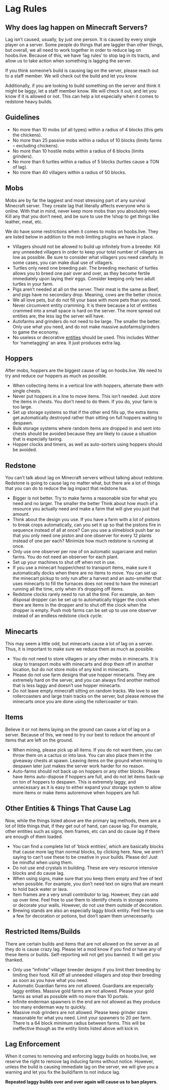 # Lag Rules


## Why does lag happen on Minecraft Servers?
Lag isn’t caused, usually, by just one person. It is caused by every single player on a server. Some people do things that are laggier than other things, but overall, we all need to work together in order to reduce lag on hoobs.live. Because of this, we have ‘lag rules’ to stop lag in its tracts, and allow us to take action when something is lagging the server.

If you think someone’s build is causing lag on the server, please reach out to a staff member. We will check out the build and let you know.

Additionally, if you are looking to build something on the server and think it might be laggy, let a staff member know. We will check it out, and let you know if it is allowed or not. This can help a lot especially when it comes to redstone heavy builds.

## Guidelines

* No more than 10 mobs (of all types) within a radius of 4 blocks (this gets the chickens).
* No more than 25 passive mobs within a radius of 10 blocks (limits farms – excluding chickens).
* No more than 10 hostile mobs within a radius of 6 blocks (limits grinders).
* No more than 6 turtles within a radius of 5 blocks (turtles cause a TON of lag).
* No more than 40 villagers within a radius of 50 blocks.

## Mobs
Mobs are by far the laggiest and most stressing part of any survival Minecraft server. They create lag that literally affects everyone who is online. With that in mind, never keep more mobs than you absolutely need. Kill any that you don’t need, and be sure to use the !shop to get things like leather, meat, etc.

We do have some restrictions when it comes to mobs on hoobs.live. They are listed below in addition to the mob limiting plugins we have in place.

* Villagers should not be allowed to build up infinitely from a breeder. Kill any unneeded villagers in order to keep your total number of villagers as low as possible. Be sure to consider what villagers you need carefully. In some cases, you can make dual use of villagers.
* Turtles only need one breeding pair. The breeding mechanic of turtles allows you to breed one pair over and over, as they become fertile immediately upon laying their eggs. Consider keeping only two adult turtles in your farm.
* Pigs aren’t needed at all on the server. Their meat is the same as Beef, and pigs have no secondary drop. Meaning, cows are the better choice.
* We all love pets, but do not fill your base with more pets than you need.
Never circumvent entity cramming. It is there because a lot of entities crammed into a small space is hard on the server. The more spread out entities are, the less lag the server will have.
* Autofarms and grinders do not need to be large. The smaller the better. Only use what you need, and do not make massive autofarms/grinders to game the economy.
* No useless or decorative [entities](https://minecraft.gamepedia.com/Entity) should be used. This includes Wither for ‘nametagging‘ an area. It just produces extra lag.

## Hoppers
After mobs, hoppers are the biggest cause of lag on hoobs.live. We need to try and reduce our hoppers as much as possible.

* When collecting items in a vertical line with hoppers, alternate them with single chests.
* Never put hoppers in a line to move items. This isn’t needed. Just store the items in chests. You don’t need to do them. If you do, your farm is too large.
* Set up storage systems so that if the other end fills up, the extra items get automatically destroyed rather than sitting on full hoppers waiting to despawn.
* Bulk storage systems where random items are dropped in and sent into chests should be avoided because they are likely to cause a situation that is especially taxing.
* Hopper clocks and timers, as well as auto-sorters using hoppers should be avoided.

## Redstone
You can’t talk about lag on Minecraft servers without talking about redstone. Redstone is going to cause lag no matter what, but there are a lot of things that you can do to reduce the lag impact that redstone has.

* Bigger is not better. Try to make farms a reasonable size for what you need and no larger.  The smaller the better Think about how much of a resource you actually need and make a farm that will give you just that amount.
* Think about the design you use. If you have a farm with a lot of pistons to break crops automatically, can you set it up so that the pistons fire in sequence instead of all at once? Can you use a slimeblock push bar so that you only need one piston and one observer for every 12 plants instead of one per each? Minimize how much redstone is running at once.
* Only use one observer per row of on automatic sugarcane and melon farms. You do not need an observer for each plant.
* Set up your machines to shut off when not in use.
* If you use a minecart hopper/chest to transport items, make sure it automatically docks when there are no items to move. You can set up the minecart pickup to only run after a harvest and an auto-smelter that uses minecarts to fill the furnaces does not need to have the minecart running all the time, only when it’s dropping off items.
* Redstone clocks rarely need to run all the time. For example, an item disposal dropper can be set up to automatically trigger the clock when there are items in the dropper and to shut off the clock when the dropper is empty. Push mob farms can be set up to use one observer instead of an endless redstone clock cycle.

## Minecarts
This may seem a little odd, but minecarts cause a lot of lag on a server. Thus, it is important to make sure we reduce them as much as possible.

* You do not need to store villagers or any other mobs in minecarts. It is okay to transport mobs with minecarts and drop them off in another location, but do not store mobs of any kind in minecarts.
* Please do not use farm designs that use hopper minecarts. They are extremely hard on the server, and you can always find another method that is less laggy and doesn’t use hopper minecarts.
* Do not leave empty minecraft sitting on random tracks. We love to see rollercoasters and large train tracks on the server, but please remove the minecarts once you are done using the rollercoaster or train.

## Items
Believe it or not items laying on the ground can cause a lot of lag on a server. Because of this, we need to try our best to reduce the amount of items that are left on the ground.

* When mining, please pick up all items. If you do not want them, you can throw them on a cactus or into lava. You can also place them in the giveaway chests at spawn. Leaving items on the ground when mining to despawn later just makes the server work harder for no reason.
* Auto-farms should not back up on hoppers or any other blocks. Please have items auto-dispose if hoppers are full, and do not let items back-up on ton of hoppers to despawn. This is extremely laggy, and unnecessary as it is easy to either expand your storage system to allow more items or make items autoremove when hoppers are full.

## Other Entities & Things That Cause Lag
Now, while the things listed above are the primary lag methods, there are a lot of little things that, if they get out of hand, can cause lag. For example, other entities such as signs, item frames, etc can and do cause lag if there are enough of them loaded.

* You can find a complete list of ‘block entities’, which are basically blocks that cause more lag than normal blocks, by clicking here. Now, we aren’t saying to can’t use these to be creative in your builds. Please do! Just be mindful when using them.
* Do not use end crystals in building. These are very resource intensive blocks and do cause lag.
* When using signs, make sure that you keep them empty and free of text when possible. For example, you don’t need text on signs that are meant to hold back water or lava.
* Item frames are a very small contributor to lag. However, they can add up over time. Feel free to use them to identify chests in storage rooms or decorate your walls. However, do not use them outside of decoration.
* Brewing stands are also an especially laggy block entity. Feel free to use a few for decoration or potions, but don’t spam them unnecessarily.

## Restricted Items/Builds
There are certain builds and items that are not allowed on the server as all they do is cause crazy lag. Please let a mod know if you find or have any of these items or builds. Self-reporting will not get you banned. It will get you thanked.

* Only use “infinite” villager breeder designs if you limit their breeding by limiting their food. Kill off all unneeded villagers and stop their breeding as soon as you have what you need.
* Automatic Guardian farms are not allowed. Guardians are especially laggy entities.
Massive gold farms are not allowed. Please your gold farms as small as possible with no more than 10 portals.
* Infinite enderman spawners in the end are not allowed as they produce too many enderman way to quickly.
* Massive mob grinders are not allowed. Please keep grinder sizes reasonable for what you need.
Limit your spawners to 20 per farm. There is a 64 block minimum radius between farms. This will be ineffective though as the entity limits listed above will kick in.

## Lag Enforcement
When it comes to removing and enforcing laggy builds on hoobs.live, we reserve the right to remove lag inducing farms without notice. However, unless the build is causing immediate lag on the server, we will give you a warning and let you fix the build/farm to not induce lag.

**Repeated laggy builds over and over again will cause us to ban players.**
